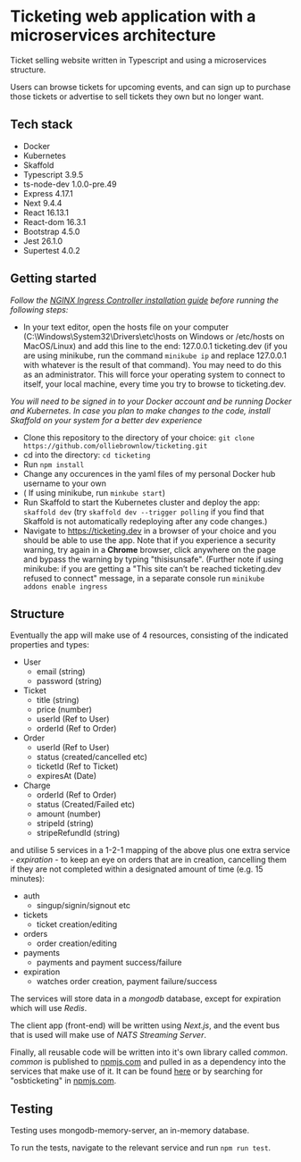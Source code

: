 # Ticketing web application with a microservices architecture

Ticket selling website written in Typescript and using a microservices structure.

Users can browse tickets for upcoming events, and can sign up to purchase those tickets or advertise to sell tickets they own but no longer want.

## Tech stack

- Docker
- Kubernetes
- Skaffold
- Typescript 3.9.5
- ts-node-dev 1.0.0-pre.49
- Express 4.17.1
- Next 9.4.4
- React 16.13.1
- React-dom 16.3.1
- Bootstrap 4.5.0
- Jest 26.1.0
- Supertest 4.0.2

## Getting started

_Follow the [NGINX Ingress Controller installation guide](https://kubernetes.github.io/ingress-nginx/deploy/#provider-specific-steps) before running the following steps:_

- In your text editor, open the hosts file on your computer (C:\Windows\System32\Drivers\etc\hosts on Windows or /etc/hosts on MacOS/Linux) and add this line to the end: 127.0.0.1 ticketing.dev (if you are using minikube, run the command `minikube ip` and replace 127.0.0.1 with whatever is the result of that command). You may need to do this as an administrator. This will force your operating system to connect to itself, your local machine, every time you try to browse to ticketing.dev.

_You will need to be signed in to your Docker account and be running Docker and Kubernetes. In case you plan to make changes to the code, install Skaffold on your system for a better dev experience_

- Clone this repository to the directory of your choice: `git clone https://github.com/olliebrownlow/ticketing.git`
- cd into the directory: `cd ticketing`
- Run `npm install`
- Change any occurences in the yaml files of my personal Docker hub username to your own
- ( If using minikube, run `minkube start`)
- Run Skaffold to start the Kubernetes cluster and deploy the app: `skaffold dev` (try `skaffold dev --trigger polling` if you find that Skaffold is not automatically redeploying after any code changes.)
- Navigate to https://ticketing.dev in a browser of your choice and you should be able to use the app. Note that if you experience a security warning, try again in a **Chrome** browser, click anywhere on the page and bypass the warning by typing "thisisunsafe". (Further note if using minikube: if you are getting a "This site can’t be reached ticketing.dev refused to connect" message, in a separate console run `minikube addons enable ingress`

## Structure

Eventually the app will make use of 4 resources, consisting of the indicated properties and types:

- User
  - email (string)
  - password (string)
- Ticket
  - title (string)
  - price (number)
  - userId (Ref to User)
  - orderId (Ref to Order)
- Order
  - userId (Ref to User)
  - status (created/cancelled etc)
  - ticketId (Ref to Ticket)
  - expiresAt (Date)
- Charge
  - orderId (Ref to Order)
  - status (Created/Failed etc)
  - amount (number)
  - stripeId (string)
  - stripeRefundId (string)

and utilise 5 services in a 1-2-1 mapping of the above plus one extra service - _expiration_ - to keep an eye on orders that are in creation, cancelling them if they are not completed within a designated amount of time (e.g. 15 minutes):

- auth
  - singup/signin/signout etc
- tickets
  - ticket creation/editing
- orders
  - order creation/editing
- payments
  - payments and payment success/failure
- expiration
  - watches order creation, payment failure/success

The services will store data in a _mongodb_ database, except for expiration which will use _Redis_.

The client app (front-end) will be written using _Next.js_, and the event bus that is used will make use of _NATS Streaming Server_.

Finally, all reusable code will be written into it's own library called _common_. _common_ is published to [npmjs.com](https://www.npmjs.com/) and pulled in as a dependency into the services that make use of it. It can be found [here](https://www.npmjs.com/package/@osbticketing/common) or by searching for "osbticketing" in [npmjs.com](https://www.npmjs.com/).

## Testing

Testing uses mongodb-memory-server, an in-memory database.

To run the tests, navigate to the relevant service and run `npm run test`.
